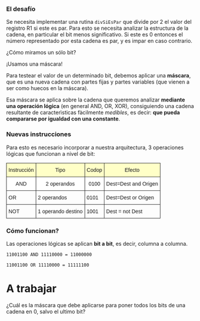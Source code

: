 ### El desafío


Se necesita implementar una rutina ```divSiEsPar``` que divide por 2 el valor del registro R1 si este es par. Para esto se necesita analizar la estructura de la cadena, en particular el bit menos significativo. Si este es 0 entonces el número representado por esta cadena es par, y es impar en caso contrario.

¿Cómo miramos un sólo bit?

¡Usamos una máscara!

Para testear el valor de un determinado bit, debemos aplicar una **máscara**, que es una nueva cadena con partes fijas y partes variables (que vienen a ser como huecos en la máscara). 

Esa máscara se aplica sobre la cadena que queremos analizar **mediante una operación lógica** (en general AND, OR, XOR), consiguiendo una cadena resultante de caracterìsticas fàcilmente *medibles*, es decir: **que pueda compararse por igualdad con una constante**. 

### Nuevas instrucciones

Para esto es necesario incorporar a nuestra arquitectura, 3 operaciones lógicas que funcionan a nivel de bit:


<style type="text/css">
.tg  {border-collapse:collapse;border-spacing:0;}
.tg td{font-family:Arial, sans-serif;font-size:14px;padding:10px 5px;border-style:solid;border-width:1px;overflow:hidden;word-break:normal;}
.tg th{font-family:Arial, sans-serif;font-size:14px;font-weight:normal;padding:10px 5px;border-style:solid;border-width:1px;overflow:hidden;word-break:normal;}
.tg .tg-7geq{background-color:#ffffc7;text-align:center;vertical-align:top}
.tg .tg-quxf{background-color:#ffffff;text-align:center;vertical-align:top}
</style>

<table class="tg">
  <tr>
    <th class="tg-7geq">Instrucción</th>
    <th class="tg-7geq">Tipo</th>
    <th class="tg-7geq">Codop </th>
    <th class="tg-7geq">Efecto </th>
  </tr>
  <tr>
    <td class="tg-quxf">AND</td>
    <td class="tg-quxf">2 operandos </td>
    <td class="tg-quxf">0100 </td>
    <td class="tg-quxf">Dest=Dest and Origen </td>
  </tr>
  <tr>
    <td class="tg-baqh">OR</td>
    <td class="tg-baqh">2 operandos</td>
    <td class="tg-baqh">0101</td>
    <td class="tg-baqh">Dest=Dest or Origen </td>
  </tr>
  <tr>
    <td class="tg-sh4c">NOT</td>
    <td class="tg-sh4c">1 operando destino</td>
    <td class="tg-sh4c">1001</td>
    <td class="tg-sh4c">Dest = not Dest </td>
  </tr>
</table>


### Cómo funcionan?

Las operaciones lógicas se aplican **bit a bit**, es decir, columna a columna.

```
11001100 AND 11110000 = 11000000
```

```
11001100 OR 11110000 = 11111100
```



# A trabajar

¿Cuál es la máscara que debe aplicarse para poner todos los bits de una cadena en 0, salvo el ultimo bit?

